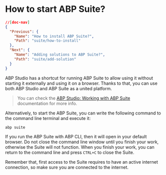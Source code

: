 # How to start ABP Suite?

````json
//[doc-nav]
{
  "Previous": {
    "Name": "How to install ABP Suite?",
    "Path": "suite/how-to-install"
  },
  "Next": {
    "Name": "Adding solutions to ABP Suite?",
    "Path": "suite/add-solution"
  }
}
````

ABP Studio has a shortcut for running ABP Suite to allow using it without starting it externally and using it on a browser. Thanks to that, you can use both ABP Studio and ABP Suite as a united platform. 

> You can check the [ABP Studio: Working with ABP Suite](../studio/working-with-suite.md) documentation for more info.

Alternatively, to start the ABP Suite, you can write the following command to the command line terminal and execute it:

```bash
abp suite
```

If you run the ABP Suite with ABP CLI, then it will open in your default browser. Do not close the command line window until you finish your work, otherwise the Suite will not function. When you finish your work, you can return to the command line and press `CTRL+C` to close the Suite.

Remember that, first access to the Suite requires to have an active internet connection, so make sure you are connected to the internet. 